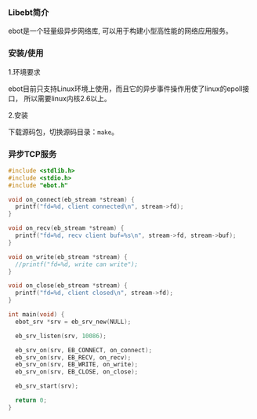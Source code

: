 ### Libebt简介
ebot是一个轻量级异步网络库, 可以用于构建小型高性能的网络应用服务。

### 安装/使用

1.环境要求

ebot目前只支持Linux环境上使用，而且它的异步事件操作用使了linux的epoll接口， 所以需要linux内核2.6以上。

2.安装

下载源码包，切换源码目录：`make`。

### 异步TCP服务
```c
#include <stdlib.h>
#include <stdio.h>
#include "ebot.h"

void on_connect(eb_stream *stream) {
  printf("fd=%d, client connected\n", stream->fd);
}

void on_recv(eb_stream *stream) {
  printf("fd=%d, recv client buf=%s\n", stream->fd, stream->buf);
}

void on_write(eb_stream *stream) {
  //printf("fd=%d, write can write");
}

void on_close(eb_stream *stream) {
  printf("fd=%d, client closed\n", stream->fd);
}

int main(void) {
  ebot_srv *srv = eb_srv_new(NULL);

  eb_srv_listen(srv, 10086);

  eb_srv_on(srv, EB_CONNECT, on_connect);
  eb_srv_on(srv, EB_RECV, on_recv);
  eb_srv_on(srv, EB_WRITE, on_write);
  eb_srv_on(srv, EB_CLOSE, on_close);

  eb_srv_start(srv);

  return 0;
}
```
